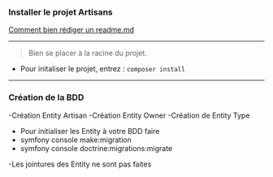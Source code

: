 ### Installer le projet Artisans

[Comment bien rédiger un readme.md](https://fr.acervolima.com/qu-est-ce-que-le-fichier-readme-md/)

---
> Bien se placer à la racine du projet. 

- Pour initaliser le projet, entrez :
`composer install`

---
### Création de la BDD

-Création Entity Artisan
-Création Entity Owner
-Création de Entity Type

- Pour initialiser les Entity à votre BDD faire
-  symfony console make:migration
-  symfony console doctrine:migrations:migrate

-Les jointures des Entity ne sont pas faites